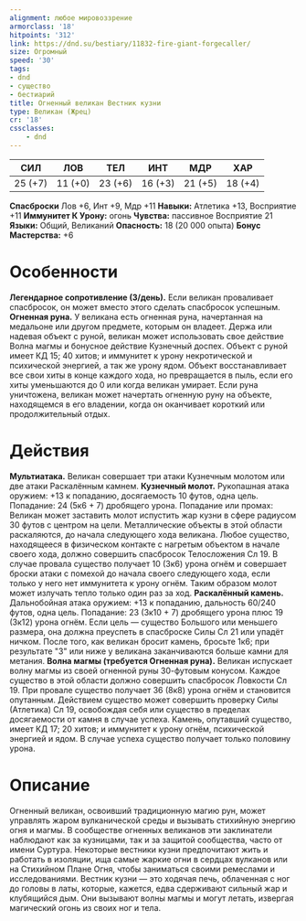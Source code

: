 ```yaml
---
alignment: любое мировоззрение
armorclass: '18'
hitpoints: '312'
link: https://dnd.su/bestiary/11832-fire-giant-forgecaller/
size: Огромный
speed: '30'
tags:
- dnd
- существо
- бестиарий
title: Огненный великан Вестник кузни
type: Великан (Жрец)
cr: '18'
cssclasses:
    - dnd
---
```



| СИЛ | ЛОВ | ТЕЛ | ИНТ | МДР | ХАР |
|---|---|---|---|---|---|
| 25 (+7) | 11 (+0) | 23 (+6) | 16 (+3) | 21 (+5) | 18 (+4) |
**Спасброски** Лов +6, Инт +9, Мдр +11
**Навыки:** Атлетика +13, Восприятие +11
**Иммунитет К Урону:** огонь
**Чувства:** пассивное Восприятие 21
**Языки:** Общий, Великаний
**Опасность:** 18 (20 000 опыта)
**Бонус Мастерства:** +6


# Особенности
**Легендарное сопротивление (3/день).** Если великан проваливает спасбросок, он может вместо этого сделать спасбросок успешным.
**Огненная руна.** У великана есть огненная руна, начертанная на медальоне или другом предмете, которым он владеет. Держа или надевая объект с руной, великан может использовать свое действие Волна магмы и бонусное действие Кузнечный доспех. Объект с руной имеет КД 15; 40 хитов; и иммунитет к урону некротической и психической  энергией, а так же урону ядом. Объект восстанавливает все свои хиты в конце каждого хода, но превращается в пыль, если его хиты уменьшаются до 0 или когда великан умирает. Если руна уничтожена, великан может начертать огненную руну на объекте, находящемся в его владении, когда он оканчивает короткий или продолжительный отдых.


# Действия
**Мультиатака.** Великан совершает три атаки Кузнечным молотом или две атаки Раскалённым камнем.
**Кузнечный молот.** Рукопашная атака оружием: +13 к попаданию, досягаемость 10 футов, одна цель. Попадание: 24 (5к6 + 7) дробящего урона. Попадание или промах: Великан может заставить молот испустить жар кузни в сфере радиусом 30 футов с центром на цели. Металлические объекты в этой области раскаляются, до начала следующего хода великана. Любое существо, находящееся в физическом контакте с нагретым объектом в начале своего хода, должно совершить спасбросок Телосложения Сл 19. В случае провала существо получает 10 (3к6) урона огнём и совершает броски атаки с помехой до начала своего следующего хода, если только у него нет иммунитета к урону огнём. Таким образом молот может излучать тепло только один раз за ход.
**Раскалённый камень.** Дальнобойная атака оружием: +13 к попаданию, дальность 60/240 футов, одна цель. Попадание: 23 (3к10 + 7) дробящего урона плюс 19 (3к12) урона огнём. Если цель — существо Большого или меньшего размера, она должна преуспеть в спасброске Силы Сл 21 или упадёт ничком. После того, как великан бросит камень, бросьте 1к6; при результате "3" или ниже у великана заканчиваются больше камни для метания.
**Волна магмы (требуется Огненная руна).** Великан испускает волну магмы из своей огненной руны 30-футовым конусом. Каждое существо в этой области должно совершить спасбросок Ловкости Сл 19. При провале существо получает 36 (8к8) урона огнём и становится опутанным. Действием существо может совершить проверку Силы (Атлетика) Сл 19, освобождая себя или существо в пределах досягаемости от камня в случае успеха. Камень, опутавший существо, имеет КД 17; 20 хитов; и иммунитет к урону огнём, психической энергией и ядом. В случае успеха существо получает только половину урона.


# Описание
Огненный великан, освоивший традиционную магию рун, может управлять жаром вулканической среды и вызывать стихийную энергию огня и магмы. В сообществе огненных великанов эти заклинатели наблюдают как за кузницами, так и за защитой сообщества, часто от имени Суртура. Некоторые вестники кузни предпочитают жить и работать в изоляции, ища самые жаркие огни в сердцах вулканов или на Стихийном Плане Огня, чтобы заниматься своими ремеслами и исследованиями. Вестник кузни — это ходячая печь, облаченная с ног до головы в латы, которые, кажется, едва сдерживают сильный жар и клубящийся дым. Они вызывают волны магмы и могут летать, извергая магический огонь из своих ног и тела.